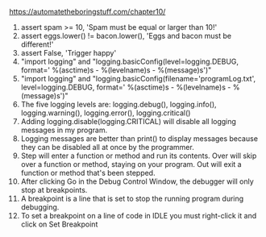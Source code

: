 https://automatetheboringstuff.com/chapter10/

1. assert spam >= 10, 'Spam must be equal or larger than 10!'
2. assert eggs.lower() != bacon.lower(), 'Eggs and bacon must be different!'
3. assert False, 'Trigger happy'
4. "import logging" and "logging.basicConfig(level=logging.DEBUG, format=' %(asctime)s - %(levelname)s - %(message)s')"
5. "import logging" and "logging.basicConfig(filename='programLog.txt', level=logging.DEBUG, format=' %(asctime)s - %(levelname)s - %(message)s')"
6. The five logging levels are: logging.debug(), logging.info(), logging.warning(), logging.error(), logging.critical()
7. Adding logging.disable(logging.CRITICAL) will disable all logging messages in my program.
8. Logging messages are better than print() to display messages because they can be disabled all at once by the programmer.
9. Step will enter a function or method and run its contents. Over will skip over a function or method, staying on your program. Out will exit a function or method that's been stepped.
10. After clicking Go in the Debug Control Window, the debugger will only stop at breakpoints.
11. A breakpoint is a line that is set to stop the running program during debugging.
12. To set a breakpoint on a line of code in IDLE you must right-click it and click on Set Breakpoint